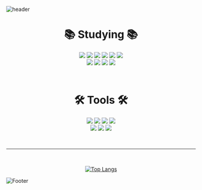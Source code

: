 ![header](https://capsule-render.vercel.app/api?type=waving&&color=gradient&height=245&section=header&text=SEOHYUNZ)


<div align="center">

  
# 📚 Studying 📚  

<img src="https://img.shields.io/badge/Java-007396?style=flat-square&logo=java&logoColor=white"/> <img src="https://img.shields.io/badge/JavaScript-F7DF1E?style=flat-square&logo=JavaScript&logoColor=white"/> <img src="https://img.shields.io/badge/C-A8B9CC?style=flat-square&logo=c&logoColor=white"/> <img src="https://img.shields.io/badge/C++-00599C?style=flat-square&logo=c%2B%2B&logoColor=white"/>  <img src="https://img.shields.io/badge/C%23-239120?style=flat-square&logo=Csharp&logoColor=white"/> <img src="https://img.shields.io/badge/Python-3776AB?style=flat-square&logo=python&logoColor=white"/> <br>  <img src="https://img.shields.io/badge/React-61DAFB?style=flat-square&logo=React&logoColor=white"/> <img src="https://img.shields.io/badge/Spring-6DB33F?style=flat-square&logo=spring&logoColor=white"/> <img src="https://img.shields.io/badge/Kotlin-7F52FF?style=flat-square&logo=Kotlin&logoColor=white"/> <img src="https://img.shields.io/badge/MySQL-4479A1?style=flat-square&logo=MySQL&logoColor=white"/>

<br>

# 🛠 Tools 🛠
<img src="https://img.shields.io/badge/Eclipse-2C2255?style=flat-square&logo=EclipseIDE&logoColor=white"/>  <img src="https://img.shields.io/badge/Visual Studio-5C2D91?style=flat-square&logo=VisualStudio&logoColor=white"/> <img src="https://img.shields.io/badge/Visual Studio Code-007ACC?style=flat-square&logo=VisualStudioCode&logoColor=white"/> <img src="https://img.shields.io/badge/GitHub-181717?style=flat-square&logo=GitHub&logoColor=white"/>  <br>
  <img src="https://img.shields.io/badge/Android Studio-3DDC84?style=flat-square&logo=AndroidStudio&logoColor=white"/> <img src="https://img.shields.io/badge/Unity-FFFFFF?style=flat-square&logo=Unity&logoColor=black"/>  <img src="https://img.shields.io/badge/PyCharm-000000?style=flat-square&logo=PyCharm&logoColor=white"/>

<br>
  
* * *
<br>


[![Top Langs](https://github-readme-stats.vercel.app/api/top-langs/?username=seohyunz&layout=compact)](https://github.com/seohyunz/github-readme-stats) 



</div>


![Footer](https://capsule-render.vercel.app/api?type=waving&&color=D1D1D1&height=125&section=footer)
